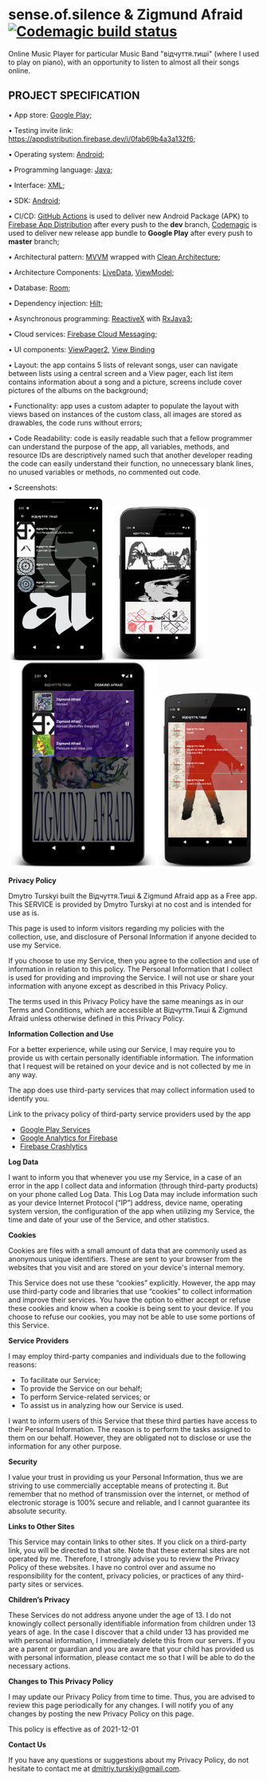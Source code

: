 # sense.of.silence & Zigmund Afraid [![Codemagic build status](https://api.codemagic.io/apps/60d07948ab5163f7f1fb5066/release-workflow/status_badge.svg)](https://codemagic.io/apps/60d07948ab5163f7f1fb5066/release-workflow/latest_build)

Online Music Player for particular Music Band "відчуття.тиші"  (where I used to play on piano), with
an opportunity to listen to almost all their songs online.

## PROJECT SPECIFICATION

• App store:
[Google Play](https://play.google.com/store/apps/details?id=com.music.android.sensilence);

• Testing invite link: https://appdistribution.firebase.dev/i/0fab69b4a3a132f6;

• Operating system: [Android](https://www.android.com/);

• Programming language: [Java](https://www.oracle.com/java/);

• Interface: [XML](https://developer.android.com/guide/topics/ui/declaring-layout);

• SDK: [Android](https://developer.android.com/studio/intro);

• CI/CD: [GitHub Actions](https://docs.github.com/en/actions) is used to deliver new Android
Package (APK) to [Firebase App Distribution](https://firebase.google.com/docs/app-distribution)
after every push to the **dev** branch,
[Codemagic](https://codemagic.io/start/) is used to deliver new release app bundle to **Google
Play** after every push to **master** branch;

• Architectural pattern: [MVVM](https://en.wikipedia.org/wiki/Model%E2%80%93view%E2%80%93viewmodel)
wrapped with
[Clean Architecture](https://blog.cleancoder.com/uncle-bob/2012/08/13/the-clean-architecture.html);

• Architecture Components:
[LiveData](https://developer.android.com/topic/libraries/architecture/livedata),
[ViewModel](https://developer.android.com/topic/libraries/architecture/viewmodel);

• Database: [Room](https://developer.android.com/training/data-storage/room);

• Dependency injection:
[Hilt](https://developer.android.com/training/dependency-injection/hilt-android);

• Asynchronous programming: [ReactiveX](http://reactivex.io/) with
[RxJava3](https://github.com/ReactiveX/RxJava);

• Cloud services: [Firebase Cloud Messaging](https://firebase.google.com/docs/cloud-messaging);

• UI components: [ViewPager2](https://developer.android.com/jetpack/androidx/releases/viewpager2),
[View Binding](https://developer.android.com/topic/libraries/view-binding)

• Layout: the app contains 5 lists of relevant songs, user can navigate between lists using a
central screen and a View pager, each list item contains information about a song and a picture,
screens include cover pictures of the albums on the background;

• Functionality: app uses a custom adapter to populate the layout with views based on instances of
the custom class, all images are stored as drawables, the code runs without errors;

• Code Readability: code is easily readable such that a fellow programmer can understand the purpose
of the app, all variables, methods, and resource IDs are descriptively named such that another
developer reading the code can easily understand their function, no unnecessary blank lines, no
unused variables or methods, no commented out code.

• Screenshots:

<img src="/screenshots/bonus-2021-11-01.png?raw=true" width="200" ><img src="/screenshots/home-2021-11-01.png?raw=true" width="200" >
<img src="/screenshots/za-2021-11-01.png?raw=true" width="300" ><img src="/screenshots/zombi-2021-11-01.png?raw=true" width="200" >

**Privacy Policy**

Dmytro Turskyi built the Відчуття.Тиші & Zigmund Afraid app as a Free app. This SERVICE is provided by Dmytro Turskyi at no cost and is intended for use as is.

This page is used to inform visitors regarding my policies with the collection, use, and disclosure of Personal Information if anyone decided to use my Service.

If you choose to use my Service, then you agree to the collection and use of information in relation to this policy. The Personal Information that I collect is used for providing and improving the Service. I will not use or share your information with anyone except as described in this Privacy Policy.

The terms used in this Privacy Policy have the same meanings as in our Terms and Conditions, which are accessible at Відчуття.Тиші & Zigmund Afraid unless otherwise defined in this Privacy Policy.

**Information Collection and Use**

For a better experience, while using our Service, I may require you to provide us with certain personally identifiable information. The information that I request will be retained on your device and is not collected by me in any way.

The app does use third-party services that may collect information used to identify you.

Link to the privacy policy of third-party service providers used by the app

*   [Google Play Services](https://www.google.com/policies/privacy/)
*   [Google Analytics for Firebase](https://firebase.google.com/policies/analytics)
*   [Firebase Crashlytics](https://firebase.google.com/support/privacy/)

**Log Data**

I want to inform you that whenever you use my Service, in a case of an error in the app I collect data and information (through third-party products) on your phone called Log Data. This Log Data may include information such as your device Internet Protocol (“IP”) address, device name, operating system version, the configuration of the app when utilizing my Service, the time and date of your use of the Service, and other statistics.

**Cookies**

Cookies are files with a small amount of data that are commonly used as anonymous unique identifiers. These are sent to your browser from the websites that you visit and are stored on your device's internal memory.

This Service does not use these “cookies” explicitly. However, the app may use third-party code and libraries that use “cookies” to collect information and improve their services. You have the option to either accept or refuse these cookies and know when a cookie is being sent to your device. If you choose to refuse our cookies, you may not be able to use some portions of this Service.

**Service Providers**

I may employ third-party companies and individuals due to the following reasons:

*   To facilitate our Service;
*   To provide the Service on our behalf;
*   To perform Service-related services; or
*   To assist us in analyzing how our Service is used.

I want to inform users of this Service that these third parties have access to their Personal Information. The reason is to perform the tasks assigned to them on our behalf. However, they are obligated not to disclose or use the information for any other purpose.

**Security**

I value your trust in providing us your Personal Information, thus we are striving to use commercially acceptable means of protecting it. But remember that no method of transmission over the internet, or method of electronic storage is 100% secure and reliable, and I cannot guarantee its absolute security.

**Links to Other Sites**

This Service may contain links to other sites. If you click on a third-party link, you will be directed to that site. Note that these external sites are not operated by me. Therefore, I strongly advise you to review the Privacy Policy of these websites. I have no control over and assume no responsibility for the content, privacy policies, or practices of any third-party sites or services.

**Children’s Privacy**

These Services do not address anyone under the age of 13. I do not knowingly collect personally identifiable information from children under 13 years of age. In the case I discover that a child under 13 has provided me with personal information, I immediately delete this from our servers. If you are a parent or guardian and you are aware that your child has provided us with personal information, please contact me so that I will be able to do the necessary actions.

**Changes to This Privacy Policy**

I may update our Privacy Policy from time to time. Thus, you are advised to review this page periodically for any changes. I will notify you of any changes by posting the new Privacy Policy on this page.

This policy is effective as of 2021-12-01

**Contact Us**

If you have any questions or suggestions about my Privacy Policy, do not hesitate to contact me at dmitriy.turskiy@gmail.com.
